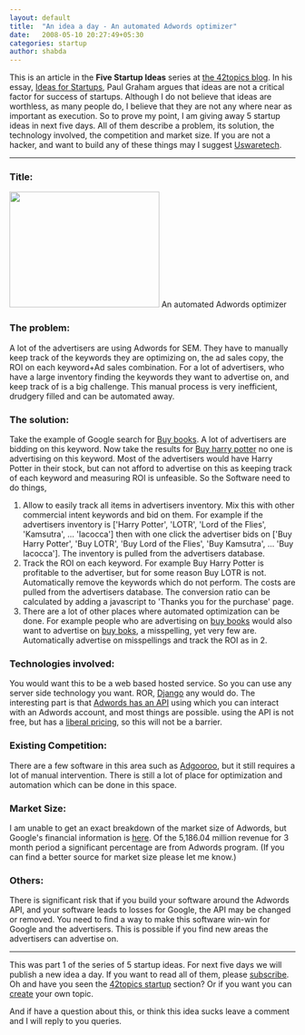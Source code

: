 ```yaml
---
layout: default
title:  "An idea a day - An automated Adwords optimizer"
date:   2008-05-10 20:27:49+05:30
categories: startup
author: shabda
---
```

This is an article in the **Five Startup Ideas** series at [the 42topics blog](http://www.agiliq.com/). In his essay, [Ideas for Startups](http://www.paulgraham.com/ideas.html), Paul Graham argues that ideas are not a critical factor for success of startups. Although I do not believe that ideas are worthless, as many people do, I believe that they are not any where near as important as execution. So to prove my point, I am giving away 5 startup ideas in next five days. All of them describe a problem, its solution, the technology involved, the competition and market size. If you are not a hacker, and want to build any of these things may I suggest [Uswaretech](http://www.agiliq.com/).

-----------------------

### Title:

<img src="http://www.agiliq.com/blog/wp-content/uploads/2008/05/photo-adwords.jpg" alt="" title="photo-adwords" width="264" height="204" class="right" />
An automated Adwords optimizer

### The problem:

A lot of the advertisers are using Adwords for SEM. They have to manually keep track of the keywords they are optimizing on, the ad sales copy, the ROI on each keyword+Ad sales combination. For a lot of advertisers, who have a large inventory finding the keywords they want to advertise on, and keep track of is a big challenge. This manual process is very inefficient, drudgery filled and can be automated away.

### The solution:

Take the example of Google search for [Buy books](http://www.google.com/search?q=buy+books). A lot of advertisers are bidding on this keyword. Now take the results for [Buy harry potter](http://www.google.com/search?q=buy+harry+potter) no one is advertising on this keyword. Most of the advertisers would have Harry Potter in their stock, but can not afford to advertise on this as keeping track of each keyword and measuring ROI is unfeasible. So the Software need to do things,

1. Allow to easily track all items in advertisers inventory. Mix this with other commercial intent keywords and bid on them. For example if the advertisers inventory is ['Harry Potter', 'LOTR', 'Lord of the Flies', 'Kamsutra', ... 'Iacocca'] then with one click the advertiser bids on ['Buy Harry Potter', 'Buy LOTR', 'Buy Lord of the Flies', 'Buy Kamsutra', ... 'Buy Iacocca']. The inventory is pulled from the advertisers database.
2. Track the ROI on each keyword. For example Buy Harry Potter is profitable to the advertiser, but for some reason Buy LOTR is not. Automatically remove the keywords which do not perform. The costs are pulled from the advertisers database. The conversion ratio can be calculated by adding a javascript to 'Thanks you for the purchase' page.
3. There are a lot of other places where automated optimization can be done. For example people who are advertising on [buy books](http://www.google.com/search?q=buy+books) would also want to advertise on [buy boks](http://www.google.com/search?q=buy+boks), a misspelling, yet very few are. Automatically advertise on misspellings and track the ROI as in 2.

### Technologies involved:

You would want this to be a web based hosted service. So you can use any server side technology you want. ROR, [Django](http://www.uswaretech.com) any would do. The interesting part is that [Adwords has an API](http://www.google.com/apis/adwords/) using which you can interact with an Adwords account, and most things are possible. using the API is not free, but has a [liberal pricing](http://www.google.com/apis/adwords/quota.html#sheet), so this will not be a barrier.

### Existing Competition:

There are a few software in this area such as [Adgooroo](http://www.adgooroo.com/products/sem_insight.php), but it still requires a lot of manual intervention. There is still a lot of place for optimization and automation which can be done in this space.

### Market Size:

I am unable to get an exact breakdown of the market size of Adwords, but Google's financial information is [here](http://finance.google.com/finance?fstype=ii&q=NASDAQ:GOOG). Of the  5,186.04  million revenue for 3 month period a significant percentage are from Adwords program. (If you can find a better source for market size please let me know.)

### Others:

There is significant risk that if you build your software around the Adwords API, and your software leads to losses for Google, the API may be changed or removed. You need to find a way to make this software win-win for Google and the advertisers. This is possible if you find new areas the advertisers can advertise on.

-----------
This was part 1 of the series of 5 startup ideas. For next five days we will publish a new idea a day. If you want to read all of them, please [subscribe](http://www.agiliq.com/blog/feed/). Oh and have you seen the [42topics startup](http://www.agiliq.com/startups/) section? Or if you want you can [create](http://www.agiliq.com/create/) your own topic.

And if have a question about this, or think this idea sucks leave a comment and I will reply to you queries.

